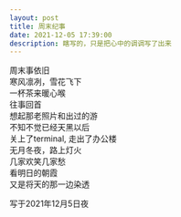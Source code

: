```yaml
---
layout: post
title: 周末纪事
date: 2021-12-05 17:39:00
description: 瞎写的，只是把心中的调调写了出来
---
```


周末事依旧  
寒风凛冽，雪花飞下  
一杯茶来暖心喉  
往事回首  
想起那老照片和出过的游  
不知不觉已经天黑以后  
关上了terminal, 走出了办公楼  
无月冬夜，路上灯火  
几家欢笑几家愁  
看明日的朝霞  
又是将天的那一边染透  
  
写于2021年12月5日夜
